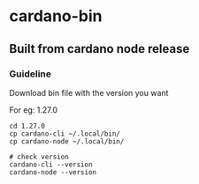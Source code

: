 # cardano-bin

## Built from cardano node release

### Guideline

Download bin file with the version you want

For eg: 1.27.0

```
cd 1.27.0
cp cardano-cli ~/.local/bin/
cp cardano-node ~/.local/bin/

# check version
cardano-cli --version
cardano-node --version
```

